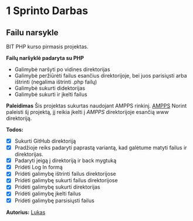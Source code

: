 # 1 Sprinto Darbas

## Failu narsykle

BIT PHP kurso pirmasis projektas.

**Failų naršyklė padaryta su PHP**

- Galimybė naršyti po vidines direktorijas
- Galimybė peržiūrėti failus esančius direktorijoje, bei juos parisiųsti arba ištrinti (negalima ištrinti .php failų)
- Galimybė sukurti didektorijas
- Galimybė sukurti ir įkelti failus

**Paleidimas**
Šis projektas sukurtas naudojant AMPPS rinkinį. [AMPPS](http://mrbool.com/php-server-how-to-setup-ampps-and-execute-php-programs/30593)
Norint paleisti šį projektą, jį reikia įkelti į _AMPPS_ direktorijoje esančią _www_ direktoriją.

**Todos:**

- [x] Sukurti GitHub direktoriją
- [x] Pradžioje reiks padaryti paprastą variantą, kad galėtume matyti failus ir direktorijas.
- [x] Padaryti įeigą į direktoriją ir back mygtuką
- [x] Pridėti Log In formą
- [x] Pridėti galimybę ištrinti failus direktorijose
- [x] Pridėti galimybę sukurti failus direktorijose
- [x] Pridėti galimybę sukurti direktorijas
- [x] Pridėti galimybę įkelti failus
- [x] Pridėti galimybę parsisiųsti failus

**Autorius:**
[Lukas](https://github.com/Lukasring)
